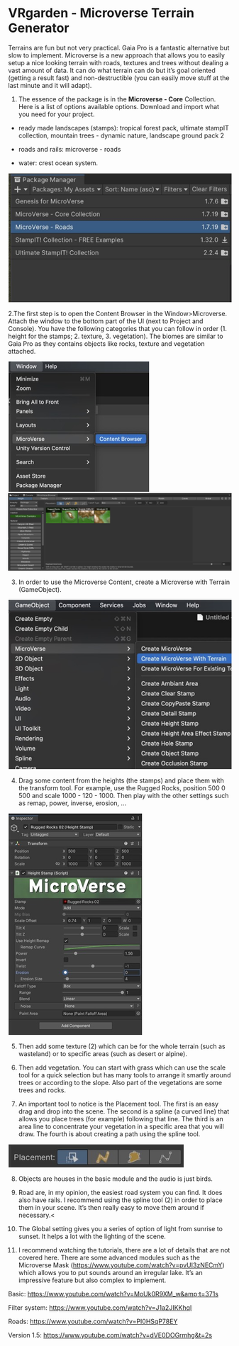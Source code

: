 # VRgarden - Microverse Terrain Generator

Terrains are fun but not very practical. Gaia Pro is a fantastic alternative but slow to implement. Microverse is a new approach that allows you to easily setup a nice looking terrain with roads, textures and trees without dealing a vast amount of data. It can do what terrain can do but it’s goal oriented (getting a result fast) and non-destructible (you can easily move stuff at the last minute and it will adapt).</p>

1. The essence of the package is in the <b>Microverse - Core</b> Collection. Here is a list of options available options. Download and import what you need for your project.</p>
- ready made landscapes (stamps): tropical forest pack, ultimate stampIT collection, mountain trees - dynamic nature, landscape ground pack 2</p>
- roads and rails: microverse - roads</p>
- water: crest ocean system.</p>

<p align="left"><img src="images/mivroverse01.jpg"/></p>

2.The first step is to open the Content Browser in the Window&gt;Microverse. Attach the window to the bottom part of the UI (next to Project and Console). You have the following categories that you can follow in order (1. height for the stamps; 2. texture, 3. vegetation). The biomes are similar to Gaia Pro as they contains objects like rocks, texture and vegetation attached.

<p align="left"><img src="images/mivroverse02.jpg"/>
	<img src="images/mivroverse03.jpg"/></p>

3. In order to use the Microverse Content, create a Microverse with Terrain (GameObject).</p>

<p align="left"><img src="images/mivroverse04.jpg"/></p>

4. Drag some content from the heights (the stamps) and place them with the transform tool. For example, use the Rugged Rocks, position 500 0 500 and scale 1000 - 120 - 1000. Then play with the other settings such as remap, power, inverse, erosion, ...</p>

<p align="left"><img src="images/mivroverse05.jpg"/></p>

5. Then add some texture (2) which can be for the whole terrain (such as wasteland) or to specific areas (such as desert or alpine).</p>

6. Then add vegetation. You can start with grass which can use the scale tool for a quick selection but has many tools to arrange it smartly around trees or according to the slope. Also part of the vegetations are some trees and rocks.

7. An important tool to notice is the Placement tool. The first is an easy drag and drop into the scene. The second is a spline (a curved line) that allows you place trees (for example) following that line. The third is an area line to concentrate your vegetation in a specific area that you will draw. The fourth is about creating a path using the spline tool.</p>

<p align="left"><img src="images/mivroverse06.jpg"/></p>

8. Objects are houses in the basic module and the audio is just birds.

9. Road are, in my opinion, the easiest road system you can find. It does also have rails. I recommend using the spline tool (2) in order to place them in your scene. It’s then really easy to move them around if necessary.<

10. The Global setting gives you a series of option of light from sunrise to sunset. It helps a lot with the lighting of the scene.</p>

11. I recommend watching the tutorials, there are a lot of details that are not covered here. There are some advanced modules such as the Microverse Mask (<a href="https://www.youtube.com/watch?v=pvUI3zNECmY"><span class="s1">https://www.youtube.com/watch?v=pvUI3zNECmY</span></a>) which allows you to put sounds around an irregular lake. It’s an impressive feature but also complex to implement.</p>

Basic: <a href="https://www.youtube.com/watch?v=MoUk0R9XM_w&amp;t=371s"><span class="s3">https://www.youtube.com/watch?v=MoUk0R9XM_w&amp;t=371s</span></a></span></p>
<p class="p4"><span class="s2">Filter system: <a href="https://www.youtube.com/watch?v=J1a2JIKKhqI"><span class="s3">https://www.youtube.com/watch?v=J1a2JIKKhqI</span></a></span></p>
<p class="p4"><span class="s2">Roads: <a href="https://www.youtube.com/watch?v=PI0HSqP78EY"><span class="s3">https://www.youtube.com/watch?v=PI0HSqP78EY</span></a></span></p>
<p class="p4"><span class="s2">Version 1.5: <a href="https://www.youtube.com/watch?v=dVE0DOGrmhg&amp;t=2s"><span class="s3">https://www.youtube.com/watch?v=dVE0DOGrmhg&amp;t=2s</span></a></span></p>

